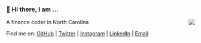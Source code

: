 ### 👋 Hi there, I am ...

<img align="right" src="https://github-readme-stats.vercel.app/api?username=Bazinga-0411&show_icons=true&icon_color=0366d6&bg_color=ffffff&hide_title=true" />

A finance coder in North Carolina

Find me on: [GitHub](https://github.com/Bazinga-0411) | [Twitter](https://twitter.com/Bazinga419) | [Instagram](https://www.instagram.com/huangqinyang2000) | [LinkedIn]( https://www.linkedin.com/in/QinyangHuang/) | [Email](mailto:huangqinyang2000@163.com)

